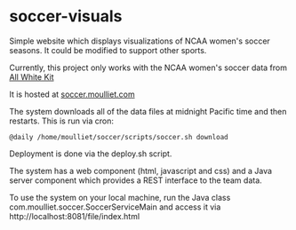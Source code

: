 soccer-visuals
==============

Simple website which displays visualizations of NCAA women's soccer seasons.  It could be modified to support other sports.

Currently, this project only works with the NCAA women's soccer data from [All White Kit](http://woso-stats.tk/college/2014/)

It is hosted at [soccer.moulliet.com](http://soccer.moulliet.com/)

The system downloads all of the data files at midnight Pacific time and then restarts.
This is run via cron:

``` 
@daily /home/moulliet/soccer/scripts/soccer.sh download
```

Deployment is done via the deploy.sh script.

The system has a web component (html, javascript and css) and a Java server component which provides a REST interface to the team data.
 
To use the system on your local machine, run the Java class com.moulliet.soccer.SoccerServiceMain
and access it via http://localhost:8081/file/index.html






